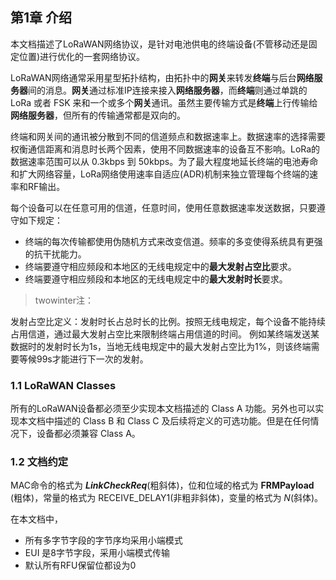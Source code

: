 

## **第1章 介绍**

本文档描述了LoRaWAN网络协议，是针对电池供电的终端设备(不管移动还是固定位置)进行优化的一套网络协议。

LoRaWAN网络通常采用星型拓扑结构，由拓扑中的**网关**来转发**终端**与后台**网络服务器**间的消息。**网关**通过标准IP连接来接入**网络服务器**，而**终端**则通过单跳的 LoRa 或者 FSK 来和一个或多个**网关**通讯。虽然主要传输方式是**终端**上行传输给**网络服务器**，但所有的传输通常都是双向的。

终端和网关间的通讯被分散到不同的信道频点和数据速率上。数据速率的选择需要权衡通信距离和消息时长两个因素，使用不同数据速率的设备互不影响。LoRa的数据速率范围可以从 0.3kbps 到 50kbps。为了最大程度地延长终端的电池寿命和扩大网络容量，LoRa网络使用速率自适应(ADR)机制来独立管理每个终端的速率和RF输出。

每个设备可以在任意可用的信道，任意时间，使用任意数据速率发送数据，只要遵守如下规定：

- 终端的每次传输都使用伪随机方式来改变信道。频率的多变使得系统具有更强的抗干扰能力。
- 终端要遵守相应频段和本地区的无线电规定中的**最大发射占空比**要求。
- 终端要遵守相应频段和本地区的无线电规定中的**最大发射时长**要求。

> twowinter注： 
> 
发射占空比定义：发射时长占总时长的比例。按照无线电规定，每个设备不能持续占用信道，通过最大发射占空比来限制终端占用信道的时间。
例如某终端发送某数据时的发射时长为1s，当地无线电规定中的最大发射占空比为1%，则该终端需要等候99s才能进行下一次的发射。

### <a name="1.1">1.1 LoRaWAN Classes</a>

所有的LoRaWAN设备都必须至少实现本文档描述的 Class A 功能。另外也可以实现本文档中描述的 Class B 和 Class C 及后续将定义的可选功能。但是在任何情况下，设备都必须兼容 Class A。

### <a name="1.2">1.2 文档约定</a>

MAC命令的格式为 ***LinkCheckReq***(粗斜体)，位和位域的格式为 **FRMPayload** (粗体)，常量的格式为 RECEIVE_DELAY1(非粗非斜体)，变量的格式为 *N*(斜体)。

在本文档中，

- 所有多字节字段的字节序均采用小端模式
- EUI 是8字节字段，采用小端模式传输
- 默认所有RFU保留位都设为0


